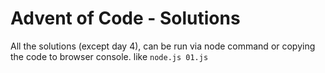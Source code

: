 # Advent of Code -  Solutions
All the solutions (except day 4), can be run via node command or copying the code to browser console.
like
`
node.js 01.js
`
